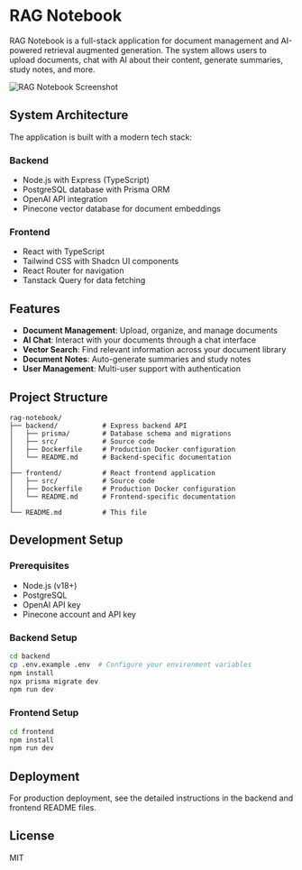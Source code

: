 # RAG Notebook

RAG Notebook is a full-stack application for document management and AI-powered retrieval augmented generation. The system allows users to upload documents, chat with AI about their content, generate summaries, study notes, and more.

![RAG Notebook Screenshot](screenshot.png)

## System Architecture

The application is built with a modern tech stack:

### Backend
- Node.js with Express (TypeScript)
- PostgreSQL database with Prisma ORM
- OpenAI API integration
- Pinecone vector database for document embeddings

### Frontend
- React with TypeScript
- Tailwind CSS with Shadcn UI components
- React Router for navigation
- Tanstack Query for data fetching

## Features

- **Document Management**: Upload, organize, and manage documents
- **AI Chat**: Interact with your documents through a chat interface
- **Vector Search**: Find relevant information across your document library
- **Document Notes**: Auto-generate summaries and study notes
- **User Management**: Multi-user support with authentication

## Project Structure

```
rag-notebook/
├── backend/           # Express backend API
│   ├── prisma/        # Database schema and migrations
│   ├── src/           # Source code
│   ├── Dockerfile     # Production Docker configuration
│   └── README.md      # Backend-specific documentation
│
├── frontend/          # React frontend application
│   ├── src/           # Source code
│   ├── Dockerfile     # Production Docker configuration
│   └── README.md      # Frontend-specific documentation
│
└── README.md          # This file
```

## Development Setup

### Prerequisites

- Node.js (v18+)
- PostgreSQL
- OpenAI API key
- Pinecone account and API key

### Backend Setup

```bash
cd backend
cp .env.example .env  # Configure your environment variables
npm install
npx prisma migrate dev
npm run dev
```

### Frontend Setup

```bash
cd frontend
npm install
npm run dev
```

## Deployment

For production deployment, see the detailed instructions in the backend and frontend README files.

## License

MIT
